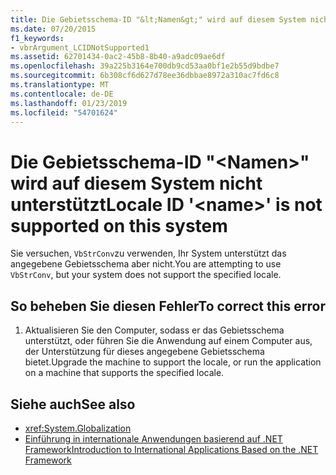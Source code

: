 ```yaml
---
title: Die Gebietsschema-ID "&lt;Namen&gt;" wird auf diesem System nicht unterstützt
ms.date: 07/20/2015
f1_keywords:
- vbrArgument_LCIDNotSupported1
ms.assetid: 62701434-0ac2-45b8-8b40-a9adc09ae6df
ms.openlocfilehash: 39a225b3164e700db9cd53aa0bf1e2b55d9bdbe7
ms.sourcegitcommit: 6b308cf6d627d78ee36dbbae8972a310ac7fd6c8
ms.translationtype: MT
ms.contentlocale: de-DE
ms.lasthandoff: 01/23/2019
ms.locfileid: "54701624"
---
```

# <a name="locale-id-ltnamegt-is-not-supported-on-this-system"></a><span data-ttu-id="fe467-102">Die Gebietsschema-ID "&lt;Namen&gt;" wird auf diesem System nicht unterstützt</span><span class="sxs-lookup"><span data-stu-id="fe467-102">Locale ID '&lt;name&gt;' is not supported on this system</span></span>
<span data-ttu-id="fe467-103">Sie versuchen, `VbStrConv`zu verwenden, Ihr System unterstützt das angegebene Gebietsschema aber nicht.</span><span class="sxs-lookup"><span data-stu-id="fe467-103">You are attempting to use `VbStrConv`, but your system does not support the specified locale.</span></span>  
  
## <a name="to-correct-this-error"></a><span data-ttu-id="fe467-104">So beheben Sie diesen Fehler</span><span class="sxs-lookup"><span data-stu-id="fe467-104">To correct this error</span></span>  
  
1.  <span data-ttu-id="fe467-105">Aktualisieren Sie den Computer, sodass er das Gebietsschema unterstützt, oder führen Sie die Anwendung auf einem Computer aus, der Unterstützung für dieses angegebene Gebietsschema bietet.</span><span class="sxs-lookup"><span data-stu-id="fe467-105">Upgrade the machine to support the locale, or run the application on a machine that supports the specified locale.</span></span>  
  
## <a name="see-also"></a><span data-ttu-id="fe467-106">Siehe auch</span><span class="sxs-lookup"><span data-stu-id="fe467-106">See also</span></span>
- <xref:System.Globalization>
- [<span data-ttu-id="fe467-107">Einführung in internationale Anwendungen basierend auf .NET Framework</span><span class="sxs-lookup"><span data-stu-id="fe467-107">Introduction to International Applications Based on the .NET Framework</span></span>](/visualstudio/ide/introduction-to-international-applications-based-on-the-dotnet-framework)
